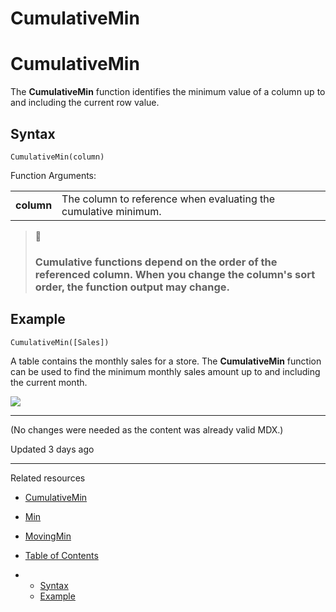 # CumulativeMin

# CumulativeMin

The **CumulativeMin** function identifies the minimum value of a column up to and including the current row value.

## Syntax

```
CumulativeMin(column)
```

Function Arguments:

|  |  |
| --- | --- |
| **column** | The column to reference when evaluating the cumulative minimum. |

> 🚧
>
> ### Cumulative functions depend on the order of the referenced column. When you change the column's sort order, the function output may change.

## Example

```
CumulativeMin([Sales])
```

A table contains the monthly sales for a store. The **CumulativeMin** function can be used to find the minimum monthly sales amount up to and including the current month.

![](https://files.readme.io/a630398-image.png)


---

(No changes were needed as the content was already valid MDX.)

Updated 3 days ago

---

Related resources

* [CumulativeMin](/docs/cumulativemin)
* [Min](/docs/min)
* [MovingMin](/docs/movingmin)

* [Table of Contents](#)
* + [Syntax](#syntax)
  + [Example](#example)